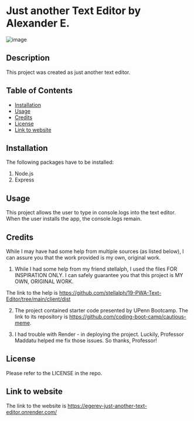 # Just another Text Editor by Alexander E.

![image](https://github.com/upennbootcamp23/egerev_jate-refactor/assets/143010411/f6062803-0737-4788-9127-6869e58707c5)



## Description

This project was created as just another text editor.

## Table of Contents
- [Installation](#installation)
- [Usage](#usage)
- [Credits](#credits)
- [License](#license)
- [Link to website](#website)

## Installation

The following packages have to be installed:
1. Node.js
2. Express

## Usage
This project allows the user to type in console.logs into the text editor. When the user installs the app, the console.logs remain.

## Credits

While I may have had some help from multiple sources (as listed below), I can assure you that the work provided is my own, original work.

1. While I had some help from my friend stellalph, I used the files FOR INSPIRATION ONLY. I can safely guarantee you that this project is MY OWN, ORIGINAL WORK.

The link to the help is https://github.com/stellalph/19-PWA-Text-Editor/tree/main/client/dist

2. The project contained starter code presented by UPenn Bootcamp. The link to its repository is https://github.com/coding-boot-camp/cautious-meme.

3. I had trouble with Render - in deploying the project. Luckily, Professor Maddatu helped me fix those issues. So thanks, Professor!

## License
Please refer to the LICENSE in the repo.

## Link to website
The link to the website is https://egerev-just-another-text-editor.onrender.com/

